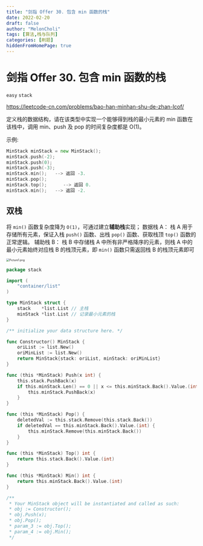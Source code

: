 ```yaml
---
title: "剑指 Offer 30. 包含 min 函数的栈"
date: 2022-02-20
draft: false
author: "MelonCholi"
tags: [算法,栈与队列]
categories: [刷题]
hiddenFromHomePage: true
---
```


# 剑指 Offer 30. 包含 min 函数的栈

`easy` `stack`

https://leetcode-cn.com/problems/bao-han-minhan-shu-de-zhan-lcof/

定义栈的数据结构，请在该类型中实现一个能够得到栈的最小元素的 min 函数在该栈中，调用 min、push 及 pop 的时间复杂度都是 O(1)。

示例:

```go
MinStack minStack = new MinStack();
minStack.push(-2);
minStack.push(0);
minStack.push(-3);
minStack.min();   --> 返回 -3.
minStack.pop();
minStack.top();      --> 返回 0.
minStack.min();   --> 返回 -2.
```

## 双栈

将 `min()` 函数复杂度降为 `O(1)`，可通过建立**辅助栈**实现；
数据栈 A： 栈 A 用于存储所有元素，保证入栈 `push()` 函数、出栈 `pop()` 函数、获取栈顶 `top()` 函数的正常逻辑。
辅助栈 B： 栈 B 中存储栈 A 中所有非严格降序的元素，则栈 A 中的最小元素始终对应栈 B 的栈顶元素，即 `min()` 函数只需返回栈 B 的栈顶元素即可

<img src="https://markdown-1303167219.cos.ap-shanghai.myqcloud.com/f31f4b7f5e91d46ea610b6685c593e12bf798a9b8336b0560b6b520956dd5272-Picture1.png" alt="Picture1.png" style="zoom:50%;" />

```go
package stack

import (
	"container/list"
)

type MinStack struct {
	stack    *list.List // 主栈
	minStack *list.List // 记录最小元素的栈
}

/** initialize your data structure here. */

func Constructor() MinStack {
	oriList := list.New()
	oriMinList := list.New()
	return MinStack{stack: oriList, minStack: oriMinList}
}

func (this *MinStack) Push(x int) {
	this.stack.PushBack(x)
	if this.minStack.Len() == 0 || x <= this.minStack.Back().Value.(int) {
		this.minStack.PushBack(x)
	}
}

func (this *MinStack) Pop() {
	deletedVal := this.stack.Remove(this.stack.Back())
	if deletedVal == this.minStack.Back().Value.(int) {
		this.minStack.Remove(this.minStack.Back())
	}
}

func (this *MinStack) Top() int {
	return this.stack.Back().Value.(int)
}

func (this *MinStack) Min() int {
	return this.minStack.Back().Value.(int)
}

/**
 * Your MinStack object will be instantiated and called as such:
 * obj := Constructor();
 * obj.Push(x);
 * obj.Pop();
 * param_3 := obj.Top();
 * param_4 := obj.Min();
 */
```

